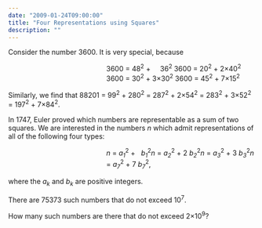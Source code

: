 ```yaml
---
date: "2009-01-24T09:00:00"
title: "Four Representations using Squares"
description: ""
---
```


<p>Consider the number 3600. It is very special, because</p>
<div style="margin-left:200px;">
3600 = 48<sup>2</sup> +     36<sup>2</sup>
3600 = 20<sup>2</sup> + 2×40<sup>2</sup>
3600 = 30<sup>2</sup> + 3×30<sup>2</sup>
3600 = 45<sup>2</sup> + 7×15<sup>2</sup></div>
<p>Similarly, we find that 88201 = 99<sup>2</sup> + 280<sup>2</sup> = 287<sup>2</sup> + 2×54<sup>2</sup> = 283<sup>2</sup> + 3×52<sup>2</sup> = 197<sup>2</sup> + 7×84<sup>2</sup>.</p>
<p>In 1747, Euler proved which numbers are representable as a sum of two squares.
We are interested in the numbers <var>n</var> which admit representations of all of the following four types:</p>
<div style="margin-left:200px;">
<var>n</var> = <var>a<sub>1</sub></var><sup>2</sup> +   <var>b<sub>1</sub></var><sup>2</sup><var>n</var> = <var>a<sub>2</sub></var><sup>2</sup> + 2 <var>b<sub>2</sub></var><sup>2</sup><var>n</var> = <var>a<sub>3</sub></var><sup>2</sup> + 3 <var>b<sub>3</sub></var><sup>2</sup><var>n</var> = <var>a<sub>7</sub></var><sup>2</sup> + 7 <var>b<sub>7</sub></var><sup>2</sup>,
</div>
<p>where the <var>a</var><sub><var>k</var></sub> and <var>b</var><sub><var>k</var></sub> are positive integers.</p>
<p>There are 75373 such numbers that do not exceed 10<sup>7</sup>.

How many such numbers are there that do not exceed 2×10<sup>9</sup>?</p>

